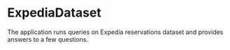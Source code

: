 # ExpediaDataset
The application runs queries on Expedia reservations dataset and provides answers to a few questions.
